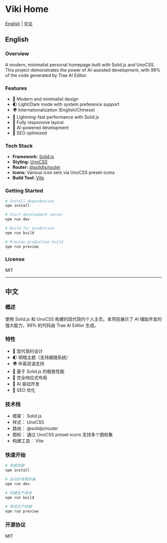 # Viki Home

[English](#english) | [中文](#中文)

## English

### Overview

A modern, minimalist personal homepage built with Solid.js and UnoCSS. This project demonstrates the power of AI-assisted development, with 99% of the code generated by Trae AI Editor.

### Features

- 🎨 Modern and minimalist design
- 🌓 Light/Dark mode with system preference support
- 🌍 Internationalization (English/Chinese)
- 🚀 Lightning-fast performance with Solid.js
- 📱 Fully responsive layout
- 🤖 AI-powered development
- 🎯 SEO optimized

### Tech Stack

- **Framework:** [Solid.js](https://www.solidjs.com/)
- **Styling:** [UnoCSS](https://unocss.dev/)
- **Router:** [@solidjs/router](https://github.com/solidjs/solid-router)
- **Icons:** Various icon sets via UnoCSS preset-icons
- **Build Tool:** [Vite](https://vitejs.dev/)

### Getting Started

```bash
# Install dependencies
npm install

# Start development server
npm run dev

# Build for production
npm run build

# Preview production build
npm run preview
```

### License

MIT

---

## 中文

### 概述

使用 Solid.js 和 UnoCSS 构建的现代简约个人主页。本项目展示了 AI 辅助开发的强大能力，99% 的代码由 Trae AI Editor 生成。

### 特性

- 🎨 现代简约设计
- 🌓 明暗主题（支持跟随系统）
- 🌍 中英双语支持
- 🚀 基于 Solid.js 的极致性能
- 📱 完全响应式布局
- 🤖 AI 驱动开发
- 🎯 SEO 优化

### 技术栈

- 框架： Solid.js
- 样式： UnoCSS
- 路由： @solidjs/router
- 图标： 通过 UnoCSS preset-icons 支持多个图标集
- 构建工具： Vite

### 快速开始

```bash
# 安装依赖
npm install

# 启动开发服务器
npm run dev

# 构建生产版本
npm run build

# 预览生产构建
npm run preview
 ```

### 开源协议

MIT
